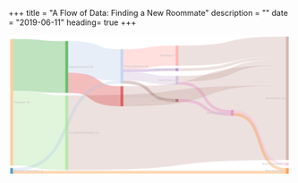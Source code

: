 +++
title = "A Flow of Data: Finding a New Roommate"
description = ""
date = "2019-06-11"
heading= true
+++

![alt text](/4x2_roommates_whitetxt.png)

